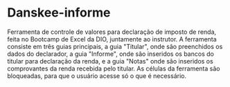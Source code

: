 # Danskee-informe

Ferramenta de controle de valores para declaração de imposto de renda, feita no Bootcamp de Excel da DIO, juntamente ao instrutor. A ferramenta consiste em três guias principais, a guia "Titular", onde são preenchidos os dados do declarador, a guia "Informe", onde são inseridos os bancos do titular para declaração da renda, e a guia "Notas" onde são inseridos os comprovantes da renda recebida pelo titular.
As células da ferramenta são bloqueadas, para que o usuário acesse só o que é necessário.

